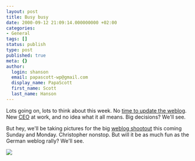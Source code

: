 ```yaml
---
layout: post
title: Busy busy
date: 2000-09-12 21:09:14.000000000 +02:00
categories:
- General
tags: []
status: publish
type: post
published: true
meta: {}
author:
  login: shanson
  email: papascott-wp@gmail.com
  display_name: PapaScott
  first_name: Scott
  last_name: Hanson
---
```

<p>Lots going on, lots to think about this week. No <a href="http://brdbrain.editthispage.com/2000/09/10">time to update the weblog</a>. New <a href="http://www.abendblatt.de/bin/ha/set_frame/set_frame.cgi?seiten_url=/contents/ha/news/wirtschaft/html/090900/219AUFM16.HTM">CEO</a> at work, and no idea what it all means. Big decisions? We'll see.</p>
<p>But hey, we'll be taking pictures for the big <a href="http://array.editthispage.com/24hours">weblog shootout</a> this coming Sunday and Monday. Christopher nonstop. But will it be as much fun as the German weblog rally? We'll see.</p>
<p><a href="http://array.editthispage.com/24hours"><img src="https://www.arrayweb.com/btc/english.jpg" /></a></p>
